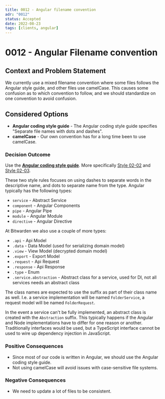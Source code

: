 ```yaml
---
title: 0012 - Angular filename convention
adr: "0012"
status: Accepted
date: 2022-08-23
tags: [clients, angular]
---
```


# 0012 - Angular Filename convention

<AdrTable frontMatter={frontMatter}></AdrTable>

## Context and Problem Statement

We currently use a mixed filename convention where some files follows the Angular style guide, and
other files use camelCase. This causes some confusion as to which convention to follow, and we
should standardize on one convention to avoid confusion.

## Considered Options

- **Angular coding style guide** - The Angular coding style guide specifies "Separate file names
  with dots and dashes".
- **camelCase** - Our own convention has for a long time been to use camelCase.

### Decision Outcome

Use the [**Angular coding style guide**][naming]. More specifically [Style 02-02][style-02-02] and
[Style 02-03][style-02-03].

These two style rules focuses on using dashes to separate words in the descriptive name, and dots to
separate name from the type. Angular typically has the following types:

- `service` - Abstract Service
- `component` - Angular Components
- `pipe` - Angular Pipe
- `module` - Angular Module
- `directive` - Angular Directive

At Bitwarden we also use a couple of more types:

- `.api` - Api Model
- `.data` - Data Model (used for serializing domain model)
- `.view` - View Model (decrypted domain model)
- `.export` - Export Model
- `.request` - Api Request
- `.response` - Api Response
- `.type` - Enum
- `.service.abstraction` - Abstract class for a service, used for DI, not all services needs an
  abstract class

The class names are expected to use the suffix as part of their class name as well. I.e. a service
implementation will be named `FolderService`, a request model will be named `FolderRequest`.

In the event a service can't be fully implemented, an abstract class is created with the
`Abstraction` suffix. This typically happens if the Angular and Node implementations have to differ
for one reason or another. Traditionally interfaces would be used, but a TypeScript interface cannot
be used to wire up dependency injection in JavaScript.

### Positive Consequences

- Since most of our code is written in Angular, we should use the Angular coding style guide.
- Not using camelCase will avoid issues with case-sensitive file systems.

### Negative Consequences

- We need to update a lot of files to be consistent.

[naming]: https://angular.io/guide/styleguide#naming
[style-02-02]: https://angular.io/guide/styleguide#style-02-02
[style-02-03]: https://angular.io/guide/styleguide#style-02-03
